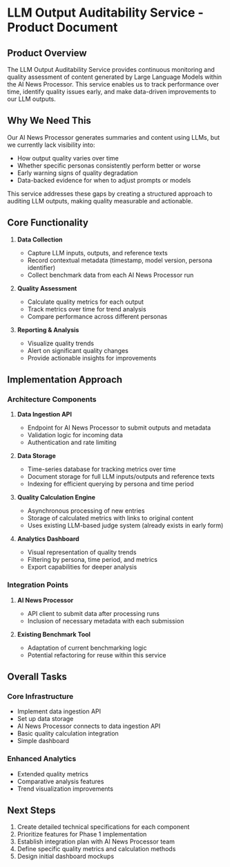 # LLM Output Auditability Service - Product Document

## Product Overview

The LLM Output Auditability Service provides continuous monitoring and quality assessment of content generated by Large Language Models within the AI News Processor. This service enables us to track performance over time, identify quality issues early, and make data-driven improvements to our LLM outputs.

## Why We Need This

Our AI News Processor generates summaries and content using LLMs, but we currently lack visibility into:
- How output quality varies over time
- Whether specific personas consistently perform better or worse
- Early warning signs of quality degradation
- Data-backed evidence for when to adjust prompts or models

This service addresses these gaps by creating a structured approach to auditing LLM outputs, making quality measurable and actionable.

## Core Functionality

1. **Data Collection**
   - Capture LLM inputs, outputs, and reference texts
   - Record contextual metadata (timestamp, model version, persona identifier)
   - Collect benchmark data from each AI News Processor run

2. **Quality Assessment**
   - Calculate quality metrics for each output
   - Track metrics over time for trend analysis
   - Compare performance across different personas

3. **Reporting & Analysis**
   - Visualize quality trends
   - Alert on significant quality changes
   - Provide actionable insights for improvements

## Implementation Approach

### Architecture Components

1. **Data Ingestion API**
   - Endpoint for AI News Processor to submit outputs and metadata
   - Validation logic for incoming data
   - Authentication and rate limiting

2. **Data Storage**
   - Time-series database for tracking metrics over time
   - Document storage for full LLM inputs/outputs and reference texts
   - Indexing for efficient querying by persona and time period

3. **Quality Calculation Engine**
   - Asynchronous processing of new entries
   - Storage of calculated metrics with links to original content
   - Uses existing LLM-based judge system (already exists in early form)

4. **Analytics Dashboard**
   - Visual representation of quality trends
   - Filtering by persona, time period, and metrics
   - Export capabilities for deeper analysis

### Integration Points

1. **AI News Processor**
   - API client to submit data after processing runs
   - Inclusion of necessary metadata with each submission

2. **Existing Benchmark Tool**
   - Adaptation of current benchmarking logic
   - Potential refactoring for reuse within this service

## Overall Tasks

### Core Infrastructure
- Implement data ingestion API
- Set up data storage
- AI News Processor connects to data ingestion API
- Basic quality calculation integration
- Simple dashboard

### Enhanced Analytics
- Extended quality metrics
- Comparative analysis features
- Trend visualization improvements

## Next Steps

1. Create detailed technical specifications for each component
2. Prioritize features for Phase 1 implementation
3. Establish integration plan with AI News Processor team
4. Define specific quality metrics and calculation methods
5. Design initial dashboard mockups
